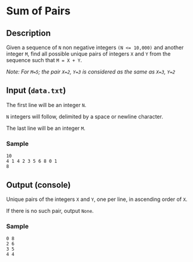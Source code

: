 # Sum of Pairs

## Description
Given a sequence of `N` non negative integers `(N <= 10,000)` and another integer `M`, find all possible unique pairs of integers `X` and `Y` from the sequence such that `M = X + Y`. 

*Note: For `M=5`; the pair `X=2`, `Y=3` is considered as the same as `X=3`, `Y=2`*

## Input (`data.txt`)
The first line will be an integer `N`. 

`N` integers will follow, delimited by a space or newline character.

The last line will be an integer `M`.

### Sample
```
10
4 1 4 2 3 5 6 8 0 1 
8
```

## Output (console)
Unique pairs of the integers `X` and `Y`, one per line, in ascending order of `X`.

If there is no such pair, output `None`.

### Sample
```
0 8
2 6
3 5
4 4
```
